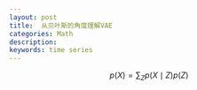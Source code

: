 ```yaml
---
layout: post
title:  从贝叶斯的角度理解VAE
categories: Math
description: 
keywords: time series
---
```

$$
p(X)=\sum_{Z} p(X \mid Z) p(Z)
$$
